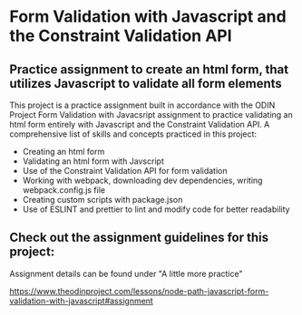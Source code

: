 # Form Validation with Javascript and the Constraint Validation API

## Practice assignment to create an html form, that utilizes Javascript to validate all form elements

This project is a practice assignment built in accordance with the ODIN Project Form Validation with Javacsript assignment to practice validating an html form entirely with Javascript and the Constraint Validation API. A comprehensive list of skills and concepts practiced in this project:

- Creating an html form
- Validating an html form with Javscript
- Use of the Constraint Validation API for form validation
- Working with webpack, downloading dev dependencies, writing webpack.config.js file
- Creating custom scripts with package.json
- Use of ESLINT and prettier to lint and modify code for better readability

## Check out the assignment guidelines for this project:

Assignment details can be found under "A little more practice"

https://www.theodinproject.com/lessons/node-path-javascript-form-validation-with-javascript#assignment

